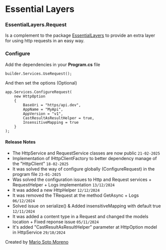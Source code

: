 # Essential Layers
### EssentialLayers.Request

Is a complement to the package [EssentialLayers](/EssentialLayers/Readme.md) to provide an extra layer for using http requests in an easy way.

### Configure

Add the dependencies in your **Program.cs** file

```
builder.Services.UseRequest();
```

And then set the options (Optional)

```
app.Services.ConfigureRequest(
	new HttpOption
	{
		BaseUri = "https/api.dev",
		AppName = "MyApi",
		AppVersion = "v1",
		CastResultAsResultHelper = true,
		InsensitiveMapping = true
	}
);
```

#### Release Notes
 - The HttpService and RequestService classes are now public `21-02-2025`
 - Implementation of IHttpClientFactory to better dependency manage of the "HttpClient" `18-02-2025`
 - It was solved the way of configure globally (ConfigureRequest) in the program file `23-01-2025`
 - Was solved the configuration issues to Http and Request services + RequestHelper + Logs implementation `13/12/2024`
 - It was added a new HttpHelper `12/12/2024`
 - It was removed the TRequest at the method GetAsync + Logs `06/12/2024`
 - Solved issue on serialize() & Added insensitiveMapping with default true `12/11/2024`
 - It was added a content type in a Request and changed the models location + Fixed reponse issue `05/11/2024`
 - It's added "CastResultAsResultHelper" parameter at HttpOption model in HttpService `29/10/2024`

Created by [Mario Soto Moreno](https://github.com/MatProgrammerSM)